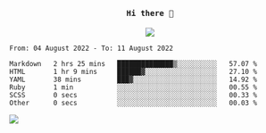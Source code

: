 <h4 align="center"><samp> Hi there 👋  </samp></h4>

<p align="center">
  
  <a href="https://github.com/bznick98">
    <img align="center" src="https://github-readme-stats.vercel.app/api?username=bznick98&&count_private=true&hide=issues,prs,contribs&show_icons=true&theme=gruvbox" />
  </a>
  
  <!--START_SECTION:waka-->

```text
From: 04 August 2022 - To: 11 August 2022

Markdown   2 hrs 25 mins   ██████████████▒░░░░░░░░░░   57.07 %
HTML       1 hr 9 mins     ██████▓░░░░░░░░░░░░░░░░░░   27.10 %
YAML       38 mins         ███▓░░░░░░░░░░░░░░░░░░░░░   14.92 %
Ruby       1 min           ░░░░░░░░░░░░░░░░░░░░░░░░░   00.55 %
SCSS       0 secs          ░░░░░░░░░░░░░░░░░░░░░░░░░   00.33 %
Other      0 secs          ░░░░░░░░░░░░░░░░░░░░░░░░░   00.03 %
```

<!--END_SECTION:waka-->
  
 
</p>

![](https://visitor-badge.glitch.me/badge?page_id=bznick98.bznick98)
